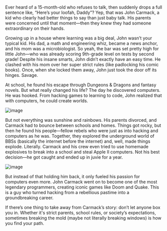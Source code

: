Ever heard of a 15-month-old who refuses to talk, then suddenly drops a full sentence like, “Here’s your loofah, Daddy”? Yep, that was John Carmack, a kid who clearly had better things to say than just baby talk. His parents were concerned until that moment—then they knew they had someone extraordinary on their hands.

Growing up in a house where learning was a big deal, John wasn’t your typical kid. His dad, a math and engineering whiz, became a news anchor, and his mom was a microbiologist. So yeah, the bar was set pretty high for little John—who was already scoring 9th-grade level on tests by second grade! Despite his insane smarts, John didn’t exactly have an easy time. He clashed with his mom over her super strict rules (like padlocking his comic books). Once, when she locked them away, John just took the door off its hinges. Savage.

At school, he found his escape through Dungeons & Dragons and fantasy novels. But what really changed his life? The day he discovered computers. He was hooked. From hacking games to learning to code, John realized that with computers, he could create worlds.

 ![image](https://github.com/user-attachments/assets/cac73d73-a9c5-483b-a9dc-ce38dfb21422)


But not everything was sunshine and rainbows. His parents divorced, and Carmack had to bounce between schools and homes. Things got rocky, but then he found his people—fellow rebels who were just as into hacking and computers as he was. Together, they explored the underground world of BBSs (basically the internet before the internet) and, well, made things explode. Literally. Carmack and his crew even tried to use homemade explosives to break into a school and steal Apple II computers. Not his best decision—he got caught and ended up in juvie for a year.
                                      
![image](https://github.com/user-attachments/assets/0c4e98cc-80fa-4319-880d-a8dddcedddd7)                                                                                      


But instead of that holding him back, it only fueled his passion for computers even more. John Carmack went on to become one of the most legendary programmers, creating iconic games like Doom and Quake. This is a guy who turned hacking from a rebellious pastime into a groundbreaking career.

If there’s one thing to take away from Carmack’s story: don’t let anyone box you in. Whether it's strict parents, school rules, or society’s expectations, sometimes breaking the mold (maybe not literally breaking windows) is how you find your path.
